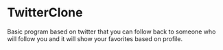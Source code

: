 # TwitterClone
Basic program based on twitter that you can follow back to someone who will follow you and it will show your favorites based on profile.

